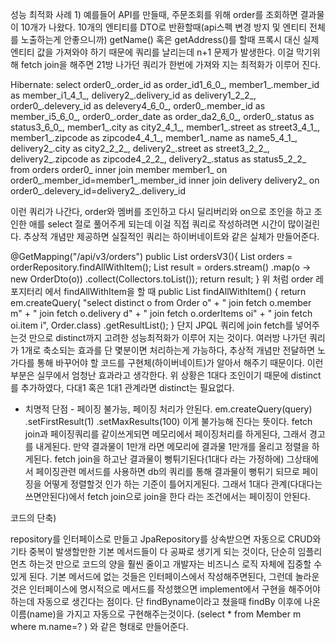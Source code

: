 성능 최적화 사례 1)
예를들어 API를 만들때, 주문조회를 위해 order를 조회하면 결과물이 10개가 나왔다. 10개의 엔티티를 DTO로 반환할때(api스펙 변경 방지 및 엔티티 전체를 노출하는게 안좋으니까) getName() 혹은 getAddress()를 할때
프록시 대신 실제엔티티 값을 가져와야 하기 때문에 쿼리를 날리는데 n+1 문제가 발생한다. 이걸 막기위해 fetch join을 해주면 21방 나가던 쿼리가 한번에 가져와 지는 최적화가 이루어 진다.

Hibernate: 
    select
        order0_.order_id as order_id1_6_0_,
        member1_.member_id as member_i1_4_1_,
        delivery2_.delivery_id as delivery1_2_2_,
        order0_.delevery_id as delevery4_6_0_,
        order0_.member_id as member_i5_6_0_,
        order0_.order_date as order_da2_6_0_,
        order0_.status as status3_6_0_,
        member1_.city as city2_4_1_,
        member1_.street as street3_4_1_,
        member1_.zipcode as zipcode4_4_1_,
        member1_.name as name5_4_1_,
        delivery2_.city as city2_2_2_,
        delivery2_.street as street3_2_2_,
        delivery2_.zipcode as zipcode4_2_2_,
        delivery2_.status as status5_2_2_ 
    from
        orders order0_ 
    inner join
        member member1_ 
            on order0_.member_id=member1_.member_id 
    inner join
        delivery delivery2_ 
            on order0_.delevery_id=delivery2_.delivery_id

이런 쿼리가 나간다, order와 멤버를 조인하고 다시 딜리버리와 on으로 조인을 하고 조인한 애를 select 절로 풀어주게 되는데 이걸 직접 쿼리로 작성하려면 시간이 많이걸린다.
추상적 개념만 제공하면 실질적인 쿼리는 하이버네이트와 같은 실체가 만들어준다.

@GetMapping("/api/v3/orders")
public List<OrderDto> ordersV3(){
    List<Order> orders = orderRepository.findAllWithItem();
    List<OrderDto> result = orders.stream()
            .map(o -> new OrderDto(o))
            .collect(Collectors.toList());
    return result;
}
위 처럼 order 레포지터리 에서 findAllWithItem을 할 때
public List<Order> findAllWithItem() {
        return em.createQuery(
                "select distinct o from Order o" +
                        " join fetch o.member m" +
                        " join fetch o.delivery d" +
                        " join fetch o.orderItems oi" +
                        " join fetch oi.item i", Order.class)
                .getResultList();
    }
단지 JPQL 쿼리에 join fetch를 넣어주는것 만으로 distinct까지 고려한 성능최적화가 이루어 지는 것이다.
여러방 나가던 쿼리가 1개로 축소되는 효과를 단 몇분이면 처리하는게 가능하다, 추상적 개념만 전달하면 노가다를 통해 바꾸어야 할 코드를 구현체(하이버네이트)가 알아서 해주기 때문이다.
이런 부분은 실무에서 엄청난 효과라고 생각한다.
위 상황은 1대다 조인이기 때문에 distinct를 추가하였다, 다대1 혹은 1대1 관계라면 distinct는 필요없다.

* 치명적 단점 - 페이징 불가능, 페이징 처리가 안된다.
em.createQuery(query)
.setFirstResult(1)
.setMaxResults(100)
이게 불가능해 진다는 뜻이다.
fetch join과 페이징쿼리를 같이쓰게되면 메모리에서 페이징처리를 하게된다, 그래서 경고를 내게된다. 만약 결과물이 1만개 라면 메모리에 결과물 1만개를 올리고 정렬을 하게된다.
fetch join을 하고난 결과물이 뻥튀기된다(1대다 라는 가정하에) 그상태에서 페이징관련 메서드를 사용하면 db의 쿼리를 통해 결과물이 뻥튀기 되므로 페이징을 어떻게 정렬할것 인가 하는 기준이 틀어지게된다.
그래서 1대다 관계(다대다는 쓰면안된다)에서 fetch join으로 join을 한다 라는 조건에서는 페이징이 안된다.



코드의 단축)

repository를 인터페이스로 만들고 JpaRepository를 상속받으면 자동으로 CRUD와 기타 중복이 발생할만한 기본 메서드들이 다 공짜로 생기게 되는 것이다, 단순히 임플리먼츠 하는것 만으로 코드의 양을 훨씬 줄이고
개발자는 비즈니스 로직 자체에 집중할 수 있게 된다. 기본 메서드에 없는 것들은 인터페이스에서 작성해주면된다, 그런데 놀라운것은 인터페이스에 명시적으로 메서드를 작성했으면 implement에서 구현을 해주어야
하는데 자동으로 생긴다는 점이다. 단 findByname이라고 쳤을때 findBy 이후에 나온 이름(name)을 가지고 자동으로 구현해주는것이다. (select * from Member m where m.name=? ) 와 같은 형태로 만들어준다.